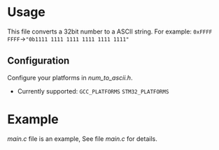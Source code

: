 # Usage
This file converts a 32bit number to a ASCII string.
For example:
`0xFFFF FFFF`->`"0b1111 1111 1111 1111 1111 1111"`

## Configuration
Configure your platforms in *num_to_ascii.h*.
* Currently supported:
`GCC_PLATFORMS`
`STM32_PLATFORMS`


# Example
*main.c* file is an example, See file *main.c* for details.